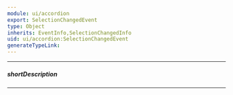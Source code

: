 ```yaml
---
module: ui/accordion
export: SelectionChangedEvent
type: Object
inherits: EventInfo,SelectionChangedInfo
uid: ui/accordion:SelectionChangedEvent
generateTypeLink: 
---
```

---
##### shortDescription
<!-- Description goes here -->

---
<!-- Description goes here -->
